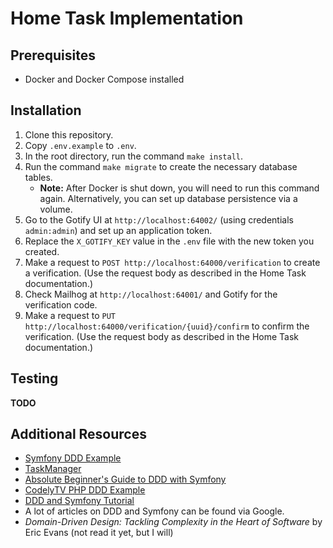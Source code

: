 # Home Task Implementation

## Prerequisites

-   Docker and Docker Compose installed

## Installation

1.  Clone this repository.
2.  Copy `.env.example` to `.env`.
3.  In the root directory, run the command `make install`.
4.  Run the command `make migrate` to create the necessary database tables.
    -   **Note:** After Docker is shut down, you will need to run this command again. Alternatively, you can set up database persistence via a volume.
5.  Go to the Gotify UI at `http://localhost:64002/` (using credentials `admin:admin`) and set up an application token.
6.  Replace the `X_GOTIFY_KEY` value in the `.env` file with the new token you created.
7.  Make a request to `POST http://localhost:64000/verification` to create a verification. (Use the request body as described in the Home Task documentation.)
8.  Check Mailhog at `http://localhost:64001/` and Gotify for the verification code.
9.  Make a request to `PUT http://localhost:64000/verification/{uuid}/confirm` to confirm the verification. (Use the request body as described in the Home Task documentation.)

## Testing

**TODO**

## Additional Resources

-   [Symfony DDD Example](https://github.com/salletti/symfony-ddd-example)
-   [TaskManager](https://github.com/k0t9i/TaskManager)
-   [Absolute Beginner's Guide to DDD with Symfony](https://github.com/nealio82/absolute-beginners-guide-to-ddd-with-symfony)
-   [CodelyTV PHP DDD Example](https://github.com/CodelyTV/php-ddd-example)
-   [DDD and Symfony Tutorial](https://www.youtube.com/watch?v=pfMGgd_NDPc&ab_channel=GrUSP)
-   A lot of articles on DDD and Symfony can be found via Google.
-   _Domain-Driven Design: Tackling Complexity in the Heart of Software_ by Eric Evans (not read it yet, but I will)